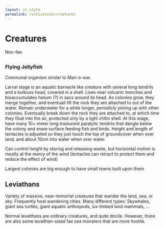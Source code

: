 ```yaml
---
layout: st_style
permalink: /schizotech/creatures
---
```


# Creatures

Non-fae


##

### Flying Jellyfish

Communal organism similar to Man-o-war.

Larval stage is an aquatic barnacle like creature with several long tendrils and a bulbous head, covered in a shell.
Lives near volcanic trenches and bioaccumulates helium (?) in sacs around its head.
As colonies grow, they merge together, and eventuall lift the rock they are attached to out of the water. Remain underwater for a while longer, periodicly joining up with other colonies. 
Eventually break down the rock they are attached to,  at which time they float into the air, protected only by a light chitin shell. At this stage, have many 10+ meter long traslucent paralytic tendrils that dangle below the 
colony and snare surface feeding fish and birds.
Height and length of tentacles is adjusted so they just touch the top of groundcover when over land, and about 10cm into water when over water.

Can control height by storing and releasing waste, but horizontal motion is mostly at the mercy of the wind (tentacles can retract to protect them and reduce the effect of wind)

Largest colonies are big enough to have small towns built upon them

## Leviathans

Variety of massive, near-immortal creatures that wander the land, sea, or sky. Frequently host wandering cities.
Many different types: Skywhales, giant sea turtles, giant aquatic arthropods, six-limbed land mammals, ...

Normal levaithans are ordinary creatures, and quite docile. However, there are also some levaithan-sized fae sea monsters that are more hostile.
 